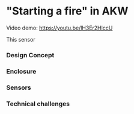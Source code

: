 # "Starting a fire" in AKW

Video demo: https://youtu.be/lH3Er2HlccU

This sensor

### Design Concept


### Enclosure


### Sensors


### Technical challenges
